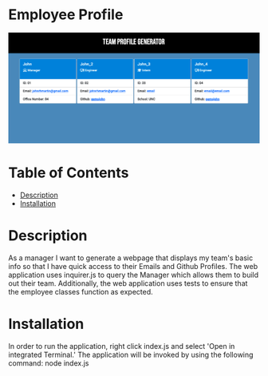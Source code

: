 # <b>Employee Profile</b>

![Example Image of the Web Application](https://github.com/gemsjohn/employee-profile/blob/main/assets/img/demo.png)
  

  # <b>Table of Contents</b>
  - [Description](#description)
  - [Installation](#installation)
 
  # Description
  <p>As a manager I want to generate a webpage that displays my team's basic info so that I have quick access to their Emails and Github Profiles. The web application uses inquirer.js to query the Manager which allows them to build out their team. Additionally, the web application uses tests to ensure that the employee classes function as expected.</p>

  # Installation
  <p>In order to run the application, right click index.js and select 'Open in integrated Terminal.' The application will be invoked by using the following command: node index.js</p>
